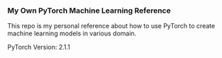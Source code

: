
### My Own PyTorch Machine Learning Reference
This repo is my personal reference about how to use PyTorch to create machine learning models in various domain.

PyTorch Version: 2.1.1

